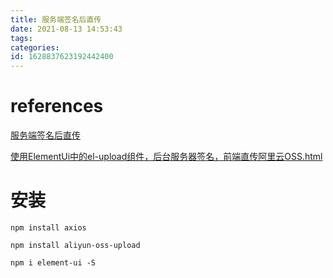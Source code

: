 ```yaml
---
title: 服务端签名后直传
date: 2021-08-13 14:53:43
tags: 
categories: 
id: 1628837623192442400
---
```




# references

 [服务端签名后直传](assets\references\服务端签名后直传.html) 

 [使用ElementUi中的el-upload组件，后台服务器签名，前端直传阿里云OSS.html](assets\references\使用ElementUi中的el-upload组件，后台服务器签名，前端直传阿里云OSS.html) 



# 安装

```
npm install axios
```

```
npm install aliyun-oss-upload
```

```
npm i element-ui -S
```







